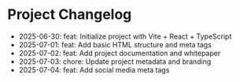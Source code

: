 # Project Changelog
- 2025-06-30: feat: Initialize project with Vite + React + TypeScript
- 2025-07-01: feat: Add basic HTML structure and meta tags
- 2025-07-02: feat: Add project documentation and whitepaper
- 2025-07-03: chore: Update project metadata and branding
- 2025-07-04: feat: Add social media meta tags
